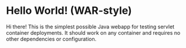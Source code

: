 Hello World! (WAR-style)
===============

Hi there! This is the simplest possible Java webapp for testing servlet container deployments.  It should work on any container and requires no other dependencies or configuration.
